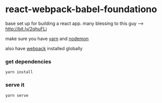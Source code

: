 # react-webpack-babel-foundationo
base set up for building a react app. many blessing to this guy --> http://bit.ly/2qhuFLi

make sure you have [yarn](https://yarnpkg.com/lang/en/docs/install/) and [nodemon](https://yarnpkg.com/en/package/nodemon)

also have [webpack](https://yarnpkg.com/en/package/webpack) installed globally

### get dependencies
```
yarn install
```

### serve it

```
yarn serve
```

